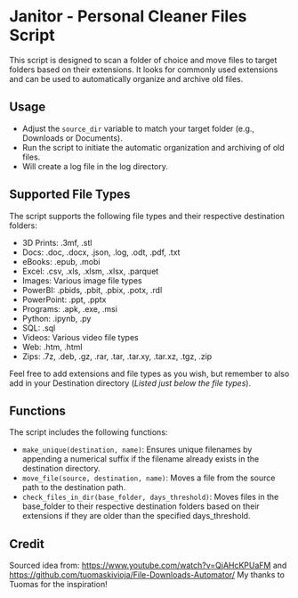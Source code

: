 # Janitor - Personal Cleaner Files Script

This script is designed to scan a folder of choice and move files to target folders based on their extensions. It looks for commonly used extensions and can be used to automatically organize and archive old files.

## Usage

- Adjust the `source_dir` variable to match your target folder (e.g., Downloads or Documents).
- Run the script to initiate the automatic organization and archiving of old files.
- Will create a log file in the log directory.

## Supported File Types

The script supports the following file types and their respective destination folders:
- 3D Prints: .3mf, .stl
- Docs: .doc, .docx, .json, .log, .odt, .pdf, .txt
- eBooks: .epub, .mobi
- Excel: .csv, .xls, .xlsm, .xlsx, .parquet
- Images: Various image file types
- PowerBI: .pbids, .pbit, .pbix, .potx, .rdl
- PowerPoint: .ppt, .pptx
- Programs: .apk, .exe, .msi
- Python: .ipynb, .py
- SQL: .sql
- Videos: Various video file types
- Web: .htm, .html
- Zips: .7z, .deb, .gz, .rar, .tar, .tar.xy, .tar.xz, .tgz, .zip

Feel free to add extensions and file types as you wish, but remember to also add in your Destination directory (_Listed just below the file types_).

## Functions

The script includes the following functions:
- `make_unique(destination, name)`: Ensures unique filenames by appending a numerical suffix if the filename already exists in the destination directory.
- `move_file(source, destination, name)`: Moves a file from the source path to the destination path.
- `check_files_in_dir(base_folder, days_threshold)`: Moves files in the base_folder to their respective destination folders based on their extensions if they are older than the specified days_threshold.

## Credit
Sourced idea from: https://www.youtube.com/watch?v=QjAHcKPUaFM and https://github.com/tuomaskivioja/File-Downloads-Automator/
My thanks to Tuomas for the inspiration!

